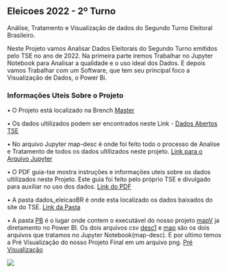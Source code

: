## Eleicoes 2022 - 2º Turno
Análise, Tratamento e Visualização de dados do Segundo Turno Eleitoral Brasileiro.



Neste Projeto vamos Analisar Dados Eleitorais do Segundo Turno emitidos pelo TSE no ano de 2022. Na primeira parte iremos Trabalhar no Jupyter Notebook para Analisar a qualidade e o uso ideal dos Dados. E depois vamos Trabalhar com um Software, que tem seu principal foco a Visualização de Dados, o Power Bi.


### Informações Uteis Sobre o Projeto

• O Projeto está localizado na Brench [Master](https://github.com/RyanQuize/Eleicoes-2022---2-Turno/tree/master)

• Os dados ultilizados podem ser encontrados neste Link - [Dados Abertos TSE](https://dadosabertos.tse.jus.br/dataset/resultados-2022)

• No arquivo Jupyter map-desc é onde foi feito todo o processo de Analise e Tratamento de todos os dados 
ultilizados neste projeto. [Link para o Arquivo Jupyter](https://github.com/RyanQuize/Eleicoes-2022---2-Turno/blob/master/map-desc.ipynb)

• O PDF guia-tse mostra instruções e informações uteis sobre os dados ultilizados neste Projeto. Este guia foi feito 
pelo próprio TSE e divulgado para auxiliar no uso dos dados. [Link do PDF](https://github.com/RyanQuize/Eleicoes-2022---2-Turno/blob/master/guia-tse.pdf)

• A pasta dados_eleicaoBR é onde esta localizado os dados baixados do site do TSE. [Link da Pasta](https://github.com/RyanQuize/Eleicoes-2022---2-Turno/tree/master/dados_eleicaoBR)

• A pasta [PB](https://github.com/RyanQuize/Eleicoes-2022---2-Turno/tree/master/PB) é o lugar onde contem o executável do nosso projeto [mapV](https://github.com/RyanQuize/Eleicoes-2022---2-Turno/blob/master/PB/mapV.pbix) ja diretamento no Power BI.
Os dois arquivos csv [desc1](https://github.com/RyanQuize/Eleicoes-2022---2-Turno/blob/master/PB/desc1.csv) e [map](https://github.com/RyanQuize/Eleicoes-2022---2-Turno/blob/master/PB/map.csv) são os dois arquivos que tratamos no Jupyter Notebook(map-desc).
E por ultimo temos a Pré Visualização do nosso Projeto Final em um arquivo png. [Pré Visualização](https://github.com/RyanQuize/Eleicoes-2022---2-Turno/blob/master/PB/Pré%20Visualização.png)

<img src="https://github.com/RyanQuize/Eleicoes-2022-2-Turno/blob/master/PB/Pr%C3%A9%20Visualiza%C3%A7%C3%A3o.png?raw=true" style="display: block; margin-left: auto; margin-right: auto;">



